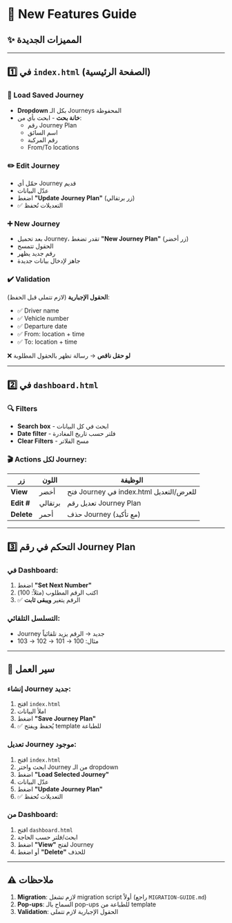 # 🎉 New Features Guide

## ✨ المميزات الجديدة

---

## 1️⃣ في `index.html` (الصفحة الرئيسية)

### 📂 Load Saved Journey

- **Dropdown** بكل الـ Journeys المحفوظة
- **خانة بحث** - ابحث بأي من:
  - رقم Journey Plan
  - اسم السائق
  - رقم المركبة
  - From/To locations

### ✏️ Edit Journey

- حمّل أي Journey قديم
- عدّل البيانات
- اضغط **"Update Journey Plan"** (زر برتقالي)
- ✅ التعديلات تُحفظ

### ➕ New Journey

- بعد تحميل Journey، تقدر تضغط **"New Journey Plan"** (زر أخضر)
- الحقول تتمسح
- رقم جديد يظهر
- جاهز لإدخال بيانات جديدة

### ✔️ Validation

**الحقول الإجبارية** (لازم تتملى قبل الحفظ):

- ✅ Driver name
- ✅ Vehicle number
- ✅ Departure date
- ✅ From: location + time
- ✅ To: location + time

❌ **لو حقل ناقص** → رسالة تظهر بالحقول المطلوبة

---

## 2️⃣ في `dashboard.html`

### 🔍 Filters

- **Search box** - ابحث في كل البيانات
- **Date filter** - فلتر حسب تاريخ المغادرة
- **Clear Filters** - مسح الفلاتر

### 🎬 Actions لكل Journey:

| زر         | اللون   | الوظيفة                                 |
| ---------- | ------- | --------------------------------------- |
| **View**   | أخضر    | فتح Journey في index.html للعرض/التعديل |
| **Edit #** | برتقالي | تعديل رقم Journey Plan                  |
| **Delete** | أحمر    | حذف Journey (مع تأكيد)                  |

---

## 3️⃣ التحكم في رقم Journey Plan

### في Dashboard:

1. اضغط **"Set Next Number"**
2. اكتب الرقم المطلوب (مثلاً: 100)
3. ✅ الرقم يتغير **ويبقى ثابت**

### التسلسل التلقائي:

- Journey جديد → الرقم يزيد تلقائياً
- مثال: 100 → 101 → 102 → 103

---

## 🚀 سير العمل

### إنشاء Journey جديد:

1. افتح `index.html`
2. املأ البيانات
3. اضغط **"Save Journey Plan"**
4. ✅ يُحفظ ويفتح template للطباعة

### تعديل Journey موجود:

1. افتح `index.html`
2. ابحث واختر Journey من الـ dropdown
3. اضغط **"Load Selected Journey"**
4. عدّل البيانات
5. اضغط **"Update Journey Plan"**
6. ✅ التعديلات تُحفظ

### من Dashboard:

1. افتح `dashboard.html`
2. ابحث/فلتر حسب الحاجة
3. اضغط **"View"** لفتح Journey
4. أو اضغط **"Delete"** للحذف

---

## ⚠️ ملاحظات

1. **Migration**: لازم تشغل migration script أولاً (راجع `MIGRATION-GUIDE.md`)
2. **Pop-ups**: السماح بالـ pop-ups للطباعة من template
3. **Validation**: الحقول الإجبارية لازم تتملى
